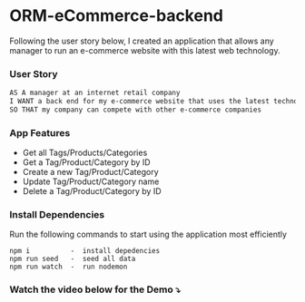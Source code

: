 # ORM-eCommerce-backend

Following the user story below, I created an application that allows any manager to run an e-commerce website with this latest web technology.

### User Story

```md
AS A manager at an internet retail company
I WANT a back end for my e-commerce website that uses the latest technologies
SO THAT my company can compete with other e-commerce companies
```

### App Features

- Get all Tags/Products/Categories
- Get a Tag/Product/Category by ID
- Create a new Tag/Product/Category
- Update Tag/Product/Category name
- Delete a Tag/Product/Category by ID

### Install Dependencies

Run the following commands to start using the application most efficiently

```
npm i          -  install depedencies
npm run seed   -  seed all data
npm run watch  -  run nodemon
```

### Watch the video below for the Demo ⤵️
